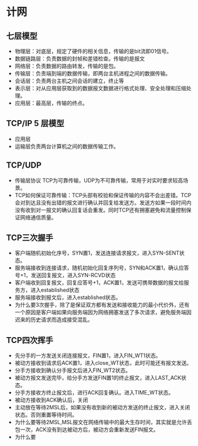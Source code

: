 # 计网
## 七层模型
- 物理层：对底层，规定了硬件的相关信息，传输的是bit流即01信号。
- 数据链路层：负责数据的封帧和差错检查。传输的是报文
- 网络层：负责数据的路由转发，传输的是包。
- 传输层：负责端到端的数据传输，即两台主机进程之间的数据传输。
- 会话层：负责两台主机之间会话的建立，终止等
- 表示层：对从应用层获取到的数据报文数据进行格式处理、安全处理和压缩处理。
- 应用层：最高层，传输的终点。
## TCP/IP 5 层模型
- 应用层
- 运输层负责两台计算机之间的数据传输工作。
## TCP/UDP 
- 传输层协议 TCP为可靠传输，UDP为不可靠传输，常用于对实时要求较高场景。
- TCP如何保证可靠传输：TCP头部有校验和保证传输的内容不会出差错。TCP会对到达且没有出错的报文进行确认并回复给发送方。发送方如果一段时间内没有收到对一报文的确认回复话会重发。同时TCP还有拥塞避免和流量控制保证网络通信质量。
## TCP三次握手
- 客户端随机初始化序号，SYN置1，发送连接请求报文，进入SYN-SENT状态。
- 服务端接收到连接请求，随机初始化回复序列号，SYN和ACK置1，确认应答号+1，发送回复报文，进入SYN-RCVD状态
- 客户端收到回复报文，回复应答号+1，ACK置1，发送可携带数据的报文给服务方，进入established状态
- 服务端接收到报文后，进入established状态。
- 为什么要3次握手，除了是保证双方都有发送和接收能力的最小代价外，还有一个原因是客户端如果向服务端因为网络拥塞发送了多次请求，避免服务端因迟来的历史请求而造成接受混乱。
## TCP四次挥手
- 先分手的一方发送关闭连接报文，FIN置1，进入FIN_WT1状态。
- 被动方接收到请求后ACK置1，进入close_WT状态，此时可能还有报文发送。
- 分手方接收到确认分手报文后进入FIN_WT2状态。
- 被动方报文发送完毕，给分手方发送FIN置1的终止报文，进入LAST_ACK状态。
- 分手方接收方终止报文后，进行ACK回复确认。进入TIME_WT状态。
- 被动方接收到ACK确认后，关闭
- 主动放在等待2MSL后，如果没有收到新的被动方发送的终止报文，进入关闭状态。否则重置等待时间。
- 为什么要等待2MSL,MSL报文在网络传输中的最大生存时间，其实就是允许丢包一次，ACK没有到达被动方后，被动方会重新发送FIN报文。
- 为什么要
